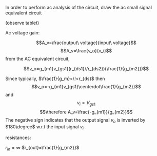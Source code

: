 In order to perform ac analysis of the circuit, draw the ac small signal equivalent circuit 

(observe tablet)


Ac voltage gain:

$$A_v=\frac{output\ voltage}{input\ voltage}$$
$$A_v=\frac{v_o}{v_i}$$
from the AC equivalent circuit,

$$v_o=g_{m1}v_{gs1}(r_{ds1}//r_{ds2})(\frac{1}{g_{m2}})$$

Since typically, $\frac{1}{g_m}<\!<r_{ds}$ then
$$v_o=-g_{m1}v_{gs1}\centerdot\frac{1}{g_{m2}}$$
and
$$v_i=V_{gs1}$$
$$\therefore A_v=\frac{-g_{m1}}{g_{m2}}$$
The negative sign indicates that the output signal $v_o$ is inverted by $180\degree$ w.r.t the input signal $v_i$

resistances:

$r_{in}=\infty$ 
$r_{out}=\frac{1}{g_{m2}}$

